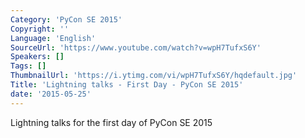 ```yaml
---
Category: 'PyCon SE 2015'
Copyright: ''
Language: 'English'
SourceUrl: 'https://www.youtube.com/watch?v=wpH7TufxS6Y'
Speakers: []
Tags: []
ThumbnailUrl: 'https://i.ytimg.com/vi/wpH7TufxS6Y/hqdefault.jpg'
Title: 'Lightning talks - First Day - PyCon SE 2015'
date: '2015-05-25'
---
```

Lightning talks for the first day of PyCon SE 2015
